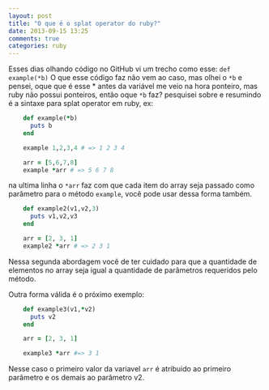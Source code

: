 ```yaml
---
layout: post
title: "O que é o splat operator do ruby?"
date: 2013-09-15 13:25
comments: true
categories: ruby
---
```

Esses dias olhando código no GitHub vi um trecho como esse: `def example(*b)`
O que esse código faz não vem ao caso, mas olhei o `*b` e pensei, oque que é esse * antes da variável me veio na hora ponteiro, mas ruby não possui ponteiros, então oque `*b` faz?
pesquisei sobre e resumindo é a sintaxe para splat operator em ruby, ex:

```ruby
    def example(*b)
      puts b
    end

    example 1,2,3,4 # => 1 2 3 4

    arr = [5,6,7,8]
    example *arr # => 5 6 7 8
```

na ultima linha o `*arr` faz com que cada item do array seja passado como parâmetro para o método `example`, você pode usar dessa forma também.

```ruby
    def example2(v1,v2,3)
      puts v1,v2,v3
    end

    arr = [2, 3, 1]
    example2 *arr # => 2 3 1
```
Nessa segunda abordagem você de ter cuidado para que a quantidade de elementos no array seja igual a quantidade de parâmetros requeridos pelo método.

Outra forma válida é o próximo exemplo:

```ruby
    def example3(v1,*v2)
      puts v2
    end

    arr = [2, 3, 1]

    example3 *arr #=> 3 1
```

Nesse caso o primeiro valor da variavel `arr` é atribuido ao primeiro parâmetro e os demais ao parâmetro v2.
